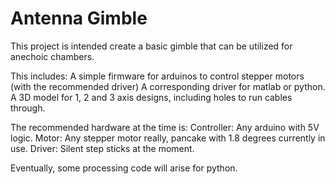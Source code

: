 # Antenna Gimble

This project is intended create a basic gimble that can be utilized for anechoic chambers. 

This includes:
A simple firmware for arduinos to control stepper motors (with the recommended driver)
A corresponding driver for matlab or python. 
A 3D model for 1, 2 and 3 axis designs, including holes to run cables through. 

The recommended hardware at the time is:
Controller: Any arduino with 5V logic.
Motor: Any stepper motor really, pancake with 1.8 degrees currently in use.
Driver: Silent step sticks at the moment. 

Eventually, some processing code will arise for python. 
